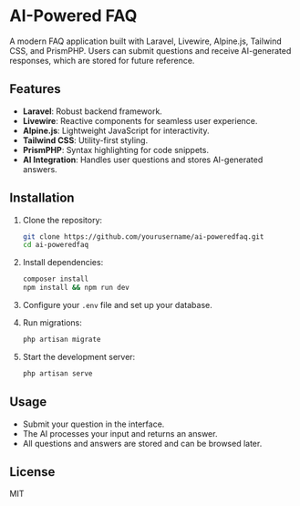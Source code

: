 # AI-Powered FAQ

A modern FAQ application built with Laravel, Livewire, Alpine.js, Tailwind CSS, and PrismPHP. Users can submit questions and receive AI-generated responses, which are stored for future reference.

## Features

- **Laravel**: Robust backend framework.
- **Livewire**: Reactive components for seamless user experience.
- **Alpine.js**: Lightweight JavaScript for interactivity.
- **Tailwind CSS**: Utility-first styling.
- **PrismPHP**: Syntax highlighting for code snippets.
- **AI Integration**: Handles user questions and stores AI-generated answers.

## Installation

1. Clone the repository:
    ```bash
    git clone https://github.com/yourusername/ai-poweredfaq.git
    cd ai-poweredfaq
    ```

2. Install dependencies:
    ```bash
    composer install
    npm install && npm run dev
    ```

3. Configure your `.env` file and set up your database.

4. Run migrations:
    ```bash
    php artisan migrate
    ```

5. Start the development server:
    ```bash
    php artisan serve
    ```

## Usage

- Submit your question in the interface.
- The AI processes your input and returns an answer.
- All questions and answers are stored and can be browsed later.

## License

MIT
